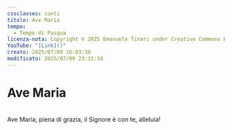 ```yaml
---
cssclasses: canti
titolo: Ave Maria
tempo:
  - Tempo di Pasqua
licenza-nota: Copyright © 2025 Emanuele Tinari under Creative Commons BY-NC-SA 4.0 https://creativecommons.org/licenses/by-nc-sa/4.0/
YouTube: "[Link]()"
creato: 2025/07/09 16:03:30
modificato: 2025/07/09 23:31:34
---
```


# Ave Maria
<br>Ave Maria, piena di grazia, il Signore è con te, alleluia!
